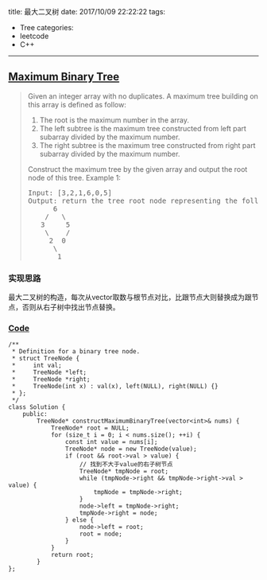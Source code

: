 title: 最大二叉树
date: 2017/10/09 22:22:22
tags:
- Tree
categories:
- leetcode
- C++

---
## [Maximum Binary Tree](https://leetcode.com/problems/maximum-binary-tree/description/)
> Given an integer array with no duplicates. A maximum tree building on this array is defined as follow:
> 1. The root is the maximum number in the array.
> 2. The left subtree is the maximum tree constructed from left part subarray divided by the maximum number.
> 3. The right subtree is the maximum tree constructed from right part subarray divided by the maximum number.
> 
> Construct the maximum tree by the given array and output the root node of this tree.
> Example 1:
> <pre>
> Input: [3,2,1,6,0,5]
> Output: return the tree root node representing the following tree:
>       6
>     /   \
>    3     5
>     \    /
>      2  0
>       \
>        1
> </pre>

### 实现思路
最大二叉树的构造，每次从vector取数与根节点对比，比跟节点大则替换成为跟节点，否则从右子树中找出节点替换。

### [Code](https://github.com/Finalcheat/leetcode/blob/master/src/Maximum-Binary-Tree.cpp)
```
/**
 * Definition for a binary tree node.
 * struct TreeNode {
 *     int val;
 *     TreeNode *left;
 *     TreeNode *right;
 *     TreeNode(int x) : val(x), left(NULL), right(NULL) {}
 * };
 */
class Solution {
    public:
        TreeNode* constructMaximumBinaryTree(vector<int>& nums) {
            TreeNode* root = NULL;
            for (size_t i = 0; i < nums.size(); ++i) {
                const int value = nums[i];
                TreeNode* node = new TreeNode(value);
                if (root && root->val > value) {
                    // 找到不大于value的右子树节点
                    TreeNode* tmpNode = root;
                    while (tmpNode->right && tmpNode->right->val > value) {
                        tmpNode = tmpNode->right;
                    }
                    node->left = tmpNode->right;
                    tmpNode->right = node;
                } else {
                    node->left = root;
                    root = node;
                }
            }
            return root;
        }
};
```
